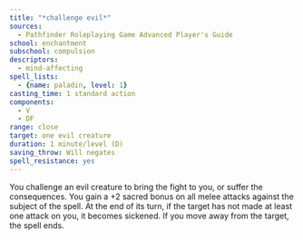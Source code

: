 ```yaml
---
title: "*challenge evil*"
sources:
  - Pathfinder Roleplaying Game Advanced Player's Guide
school: enchantment
subschool: compulsion
descriptors:
  - mind-affecting
spell_lists:
  - {name: paladin, level: 1}
casting_time: 1 standard action
components:
  - V
  - DF
range: close
target: one evil creature
duration: 1 minute/level (D)
saving_throw: Will negates
spell_resistance: yes
---
```


You challenge an evil creature to bring the fight to you, or suffer the consequences. You gain a +2 sacred bonus on all melee attacks against the subject of the spell. At the end of its turn, if the target has not made at least one attack on you, it becomes sickened. If you move away from the target, the spell ends.

